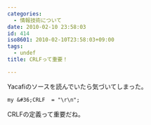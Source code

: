 ```yaml
---
categories:
  - 情報技術について
date: 2010-02-10 23:58:03
id: 414
iso8601: 2010-02-10T23:58:03+09:00
tags:
  - undef
title: CRLFって重要！

---
```


Yacafiのソースを読んでいたら気づいてしまった。
```default
my &#36;CRLF  = "\r\n";
```
CRLFの定義って重要だね。
    	